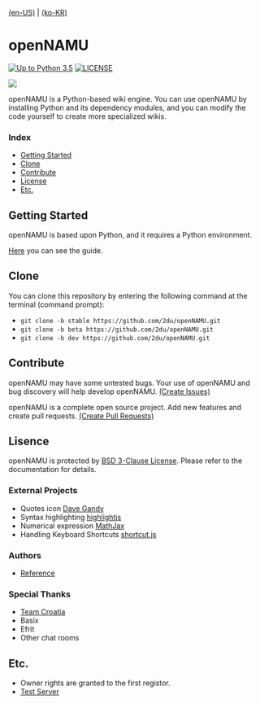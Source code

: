 ﻿﻿﻿[(en-US)](./readme-en.md) | [(ko-KR)](./readme.md)
# openNAMU
[![Up to Python 3.5](https://img.shields.io/badge/python->=%203.5-blue.svg)](https://python.org)
[![LICENSE](https://img.shields.io/badge/license-BSD%203--Clause-lightgrey.svg)](./LICENSE)

![](https://raw.githubusercontent.com/2du/openNAMU/beta/.github/logo.png)

openNAMU is a Python-based wiki engine. You can use openNAMU by installing Python and its dependency modules, and you can modify the code yourself to create more specialized wikis.

### Index
 * [Getting Started](#getting-started)
 * [Clone](#clone)
 * [Contribute](#contribute)
 * [License](#license)
 * [Etc.](#etc)

## Getting Started
openNAMU is based upon Python, and it requires a Python environment.

[Here](https://2du.pythonanywhere.com/w/en%3AInstall) you can see the guide.

## Clone
You can clone this repository by entering the following command at the terminal (command prompt):
 * `git clone -b stable https://github.com/2du/openNAMU.git`
 * `git clone -b beta https://github.com/2du/openNAMU.git`
 * `git clone -b dev https://github.com/2du/openNAMU.git`

## Contribute
openNAMU may have some untested bugs. Your use of openNAMU and bug discovery will help develop openNAMU. [(Create Issues)](https://github.com/2du/openNAMU/issues/new)

openNAMU is a complete open source project. Add new features and create pull requests. [(Create Pull Requests)](https://github.com/2du/openNAMU/compare)

## Lisence
openNAMU is protected by [BSD 3-Clause License](./LICNESE). Please refer to the documentation for details.

### External Projects
 * Quotes icon [Dave Gandy](http://www.flaticon.com/free-icon/quote-left_25672)
 * Syntax highlighting [highlightjs](https://highlightjs.org/)
 * Numerical expression [MathJax](https://www.mathjax.org/)
 * Handling Keyboard Shortcuts [shortcut.js](http://www.openjs.com/scripts/events/keyboard_shortcuts/)

### Authors
 * [Reference](https://github.com/2DU/openNAMU/graphs/contributors)

### Special Thanks
 * [Team Croatia](https://github.com/TeamCroatia)
 * Basix
 * Efrit
 * Other chat rooms

## Etc.
 * Owner rights are granted to the first registor.
 * [Test Server](http://2du.pythonanywhere.com)
